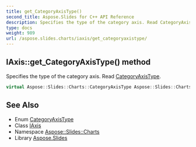 ```yaml
---
title: get_CategoryAxisType()
second_title: Aspose.Slides for C++ API Reference
description: Specifies the type of the category axis. Read CategoryAxisType.
type: docs
weight: 989
url: /aspose.slides.charts/iaxis/get_categoryaxistype/
---
```

## IAxis::get_CategoryAxisType() method


Specifies the type of the category axis. Read [CategoryAxisType](../../categoryaxistype/).

```cpp
virtual Aspose::Slides::Charts::CategoryAxisType Aspose::Slides::Charts::IAxis::get_CategoryAxisType()=0
```

## See Also

* Enum [CategoryAxisType](../../categoryaxistype/)
* Class [IAxis](../)
* Namespace [Aspose::Slides::Charts](../../)
* Library [Aspose.Slides](../../../)